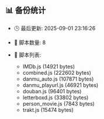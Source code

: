 ## 📊 备份统计

- 🕒 最后更新: 2025-09-01 23:16:26
- 📁 脚本数量: 8
- 📄 脚本列表:

  - IMDb.js (14921 bytes)
  - combined.js (222602 bytes)
  - danmu_auto.js (107871 bytes)
  - danmu_playurl.js (46921 bytes)
  - douban.js (96401 bytes)
  - letterboxd.js (33802 bytes)
  - person_movie.js (7843 bytes)
  - trakt.js (15474 bytes)
